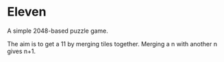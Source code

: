Eleven
======
A simple 2048-based puzzle game.

The aim is to get a 11 by merging tiles together.
Merging a n with another n gives n+1.
